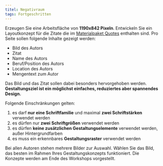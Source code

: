 ```yaml
---
titel: Negativraum
tags: Fortgeschritten
---
```


Erzeugen Sie eine Arbeitsfläche von **1190x842 Pixeln**. Entwickeln Sie ein Layoutkonzept für die Zitate die im [Materialpaket Quotes](../../download/workshops/systematische-proportionen-und-abstaende/quotes.zip) enthalten sind. Pro Seite sollen folgende Inhalte gezeigt werden:

-   Bild des Autors
-   Zitat
-   Name des Autors
-   Beruf/Position des Autors
-   Location des Autors
-   Mengentext zum Autor

Das Bild und das Zitat sollen dabei besonders hervorgehoben werden. **Gestaltungsziel ist ein möglichst einfaches, reduziertes aber spannendes Design.**

Folgende Einschränkungen gelten:

1. es darf **nur eine Schriftfamilie** und maximal **zwei Schriftstärken** verwendet werden
2. es dürfen nur **zwei Schriftgrößen** verwendet werden
3. es dürfen **keine zusätzlichen Gestaltungselemente** verwendet werden, außer Hintergrundfarben
4. es muss ein erkennbares **Gestaltungsraster** verwendet werden

Bei allen Autoren stehen mehrere Bilder zur Auswahl. Wählen Sie das Bild, das besten im Rahmen Ihres Gestaltungskonzepts funktioniert. Die Konzepte werden am Ende des Workshops vorgestellt.

<!--
Exportieren Sie die Arbeitsflächen als PNGs (2x) und laden Sie diese im Ilias hoch. Verwenden Sie beim Dateinamen bitte die folgende Nomenklatur:

`sd-aufgabe-negativraum-INDEX-NACHNAME.png` -->
